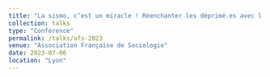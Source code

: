 ```yaml
---
title: "La sismo, c’est un miracle ! Réenchanter les déprimé.es avec l’électrothérapie et la deep TMS en clinique psychiatrique privée. Le positionnement sur le marché de la santé mentale et au sein des spécialités (para)médicales, des mécanismes de distinction emboîtés"
collection: talks
type: "Conference"
permalink: /talks/afs-2023
venue: "Association Française de Sociologie"
date: 2023-07-06
location: "Lyon"
---
```


